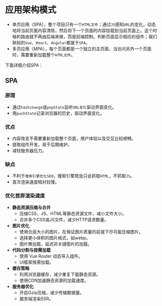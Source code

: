 # 应用架构模式

- 单页应用（SPA），整个项目只有一个`HTML文件`；通过`JS`感知`URL`的变化，动态地将当前页面内容清除，然后将下一个页面的内容挂载到当前页面上。这个时候的路由就不再由后端来做，而是前端控制，判断页面显示相应的组件；我们熟知的`Vue`、`React`、`Angular`都属于`SPA`。
- 多页应用（MPA），每个页面都是一个独立的主页面，当访问另外一个页面时，需要重新加载整个`HTML文件`。



下面详细介绍SPA：

## SPA

### 原理

- 通过`hashchange`或`popState`监听`URL变化`驱动界面变化。
- 用`pushState`记录浏览器的历史，驱动界面变化。

### 优点

- 内容改变不需要重新加载整个页面，用户体验以及交互比较顺畅。
- 提取组件开发，易于后期维护。
- 减轻服务器压力。

### 缺点

- 不利于`搜索引擎优化SEO`，搜索引擎爬虫只会抓取`HTML`，不抓取`JS`。
- 首次渲染速度相对较慢。

### 优化首屏渲染速度

- **静态资源压缩与合并**
  - 压缩CSS、JS、HTML等静态资源文件，减小文件大小。
  - 合并多个CSS或JS文件，减少HTTP请求数量。
- **图片优化**
  - 使用合适大小的图片，在保证图片质量的前提下尽可能压缩图片。
  - 选择更小体积的图片格式，如webp。
  - 图片懒加载，延迟非关键图片的加载。
- **代码分割与按需加载**
  - 使用 Vue Router 动态导入组件。
  - UI框架按需加载。
- **缓存策略**
  - 利用浏览器缓存，减少重复下载静态资源。
  - 使用CDN加速静态资源的加载速度。
- **服务器优化**
  - 开启Gzip压缩，减少传输数据量。
  - 服务端渲染SSR。
